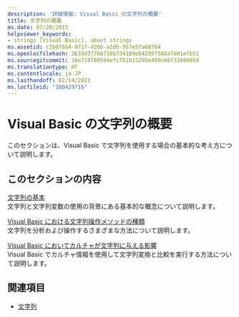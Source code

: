 ```yaml
---
description: '詳細情報: Visual Basic の文字列の概要'
title: 文字列の概要
ms.date: 07/20/2015
helpviewer_keywords:
- strings [Visual Basic], about strings
ms.assetid: c1b0f6b4-9717-426b-a3db-957e57a60764
ms.openlocfilehash: 3633d377b6738b734189eb4295f588a7d01efb51
ms.sourcegitcommit: 10e719780594efc781b15295e499c66f316068b8
ms.translationtype: HT
ms.contentlocale: ja-JP
ms.lasthandoff: 02/14/2021
ms.locfileid: "100429716"
---
```

# <a name="introduction-to-strings-in-visual-basic"></a>Visual Basic の文字列の概要

このセクションは、Visual Basic で文字列を使用する場合の基本的な考え方について説明します。  
  
## <a name="in-this-section"></a>このセクションの内容  

 [文字列の基本](string-basics.md)  
 文字列と文字列変数の使用の背景にある基本的な概念について説明します。  
  
 [Visual Basic における文字列操作メソッドの種類](types-of-string-manipulation-methods.md)  
 文字列を分析および操作するさまざまな方法について説明します。  
  
 [Visual Basic においてカルチャが文字列に与える影響](how-culture-affects-strings.md)  
 Visual Basic でカルチャ情報を使用して文字列変換と比較を実行する方法について説明します。  
  
## <a name="see-also"></a>関連項目

- [文字列](index.md)
